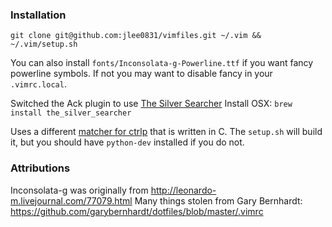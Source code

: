 ### Installation

`git clone git@github.com:jlee0831/vimfiles.git ~/.vim && ~/.vim/setup.sh`

You can also install `fonts/Inconsolata-g-Powerline.ttf` if you want fancy powerline symbols. If not you may want to disable fancy in your `.vimrc.local`.

Switched the Ack plugin to use [The Silver Searcher](https://github.com/ggreer/the_silver_searcher)
Install OSX: `brew install the_silver_searcher`

Uses a different [matcher for
ctrlp](https://github.com/JazzCore/ctrlp-cmatcher) that is written in C. The
`setup.sh` will build it, but you should have `python-dev` installed if you do
not.

### Attributions

Inconsolata-g was originally from http://leonardo-m.livejournal.com/77079.html
Many things stolen from Gary Bernhardt: https://github.com/garybernhardt/dotfiles/blob/master/.vimrc


